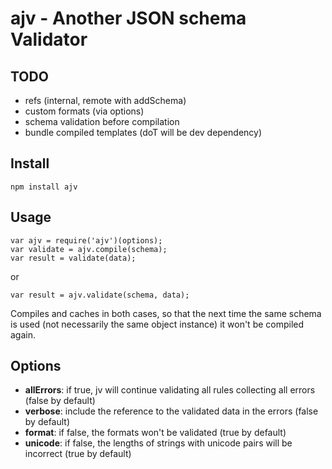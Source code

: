 # ajv - Another JSON schema Validator

## TODO

- refs (internal, remote with addSchema)
- custom formats (via options)
- schema validation before compilation
- bundle compiled templates (doT will be dev dependency)


## Install

```
npm install ajv
```


## Usage

```
var ajv = require('ajv')(options);
var validate = ajv.compile(schema);
var result = validate(data);
```

or

```
var result = ajv.validate(schema, data);
```

Compiles and caches in both cases, so that the next time the same schema is used (not necessarily the same object instance) it won't be compiled again.


## Options

- __allErrors__: if true, jv will continue validating all rules collecting all errors (false by default)
- __verbose__: include the reference to the validated data in the errors (false by default)
- __format__: if false, the formats won't be validated (true by default)
- __unicode__: if false, the lengths of strings with unicode pairs will be incorrect (true by default)
